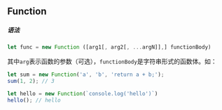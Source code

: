 ## Function

##### 语法

```js
let func = new Function ([arg1[, arg2[, ...argN]],] functionBody)
```

其中`arg`表示函数的参数（可选），`functionBody`是字符串形式的函数体。如：

```js
let sum = new Function('a', 'b', 'return a + b;');
sum(1, 2); // 3

let hello = new Function(`console.log('hello')`)
hello(); // hello
```
